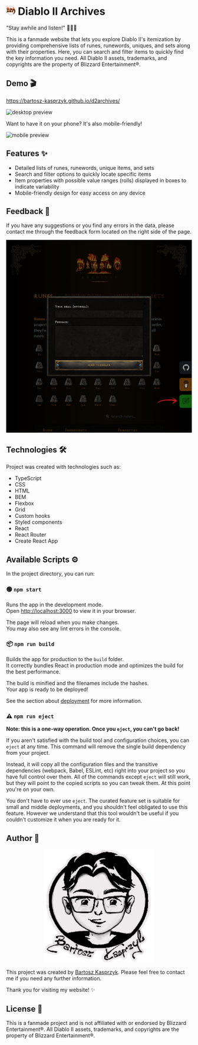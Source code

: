 # <img width="25px" src="/public/icon192.png" /> Diablo II Archives

"Stay awhile and listen!" 🧙‍♂️💬

This is a fanmade website that lets you explore Diablo II's itemization by providing comprehensive lists of runes, runewords, uniques, and sets along with their properties. Here, you can search and filter items to quickly find the key information you need. All Diablo II assets, trademarks, and copyrights are the property of Blizzard Entertainment®.

## Demo 🎬

https://bartosz-kasprzyk.github.io/d2archives/

![desktop preview](/public/d2a.gif)

Want to have it on your phone? It's also mobile-friendly!

![mobile preview](/public/d2a-mobile.gif)

## Features ✨
- Detailed lists of runes, runewords, unique items, and sets
- Search and filter options to quickly locate specific items
- Item properties with possible value ranges (rolls) displayed in boxes to indicate variability
- Mobile-friendly design for easy access on any device

## Feedback 💬

If you have any suggestions or you find any errors in the data, please contact me through the feedback form located on the right side of the page.

![feedback form](/public/feedback.png)

## Technologies 🛠️

Project was created with technologies such as:
* TypeScript
* CSS
* HTML
* BEM
* Flexbox
* Grid
* Custom hooks
* Styled components
* React
* React Router
* Create React App

## Available Scripts ⚙️

In the project directory, you can run:

### 🟢 `npm start` 

Runs the app in the development mode.\
Open [http://localhost:3000](http://localhost:3000) to view it in your browser.

The page will reload when you make changes.\
You may also see any lint errors in the console.

### 📦 `npm run build` 

Builds the app for production to the `build` folder.\
It correctly bundles React in production mode and optimizes the build for the best performance.

The build is minified and the filenames include the hashes.\
Your app is ready to be deployed!

See the section about [deployment](https://facebook.github.io/create-react-app/docs/deployment) for more information.

### ⚠️ `npm run eject` 

**Note: this is a one-way operation. Once you `eject`, you can't go back!**

If you aren't satisfied with the build tool and configuration choices, you can `eject` at any time. This command will remove the single build dependency from your project.

Instead, it will copy all the configuration files and the transitive dependencies (webpack, Babel, ESLint, etc) right into your project so you have full control over them. All of the commands except `eject` will still work, but they will point to the copied scripts so you can tweak them. At this point you're on your own.

You don't have to ever use `eject`. The curated feature set is suitable for small and middle deployments, and you shouldn't feel obligated to use this feature. However we understand that this tool wouldn't be useful if you couldn't customize it when you are ready for it.

## Author 👥

<p align="center">
  <a href="https://bartosz-kasprzyk.github.io/homepage/">
    <img width="300px" src="public/drawingsignature.png" />
  </a>
</p>

This project was created by [Bartosz Kasprzyk](https://github.com/bartosz-kasprzyk). Please feel free to contact me if you need any further information.

Thank you for visiting my website! ✨

## License 📜
This is a fanmade project and is not affiliated with or endorsed by Blizzard Entertainment®. All Diablo II assets, trademarks, and copyrights are the property of Blizzard Entertainment®.
